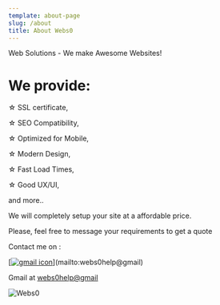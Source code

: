 ```yaml
---
template: about-page
slug: /about
title: About Webs0
---
```

<!--StartFragment-->

Web Solutions - We make Awesome Websites!



# We provide:

☆ SSL certificate,

☆ SEO Compatibility,

☆ Optimized for Mobile,

☆ Modern Design,

☆ Fast Load Times,

☆ Good UX/UI,

and more..



We will completely setup your site at a affordable price.



Please, feel free to message your requirements to get a quote



Contact me on :[](mailto:webs0help@gmail)

[[![gmail icon](https://webs02.netlify.app/iconmonstr-gmail-1.svg)](mailto:webs0help@gmail)](mailto:webs0help@gmail)

Gmail at [webs0help@gmail](mailto:webs0help@gmail)

<!--EndFragment-->

![Webs0](/assets/logo.png "Webs0")